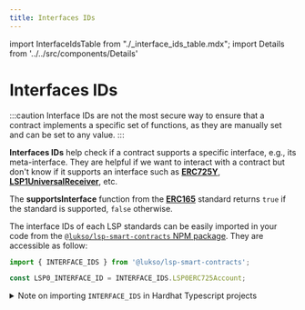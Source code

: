 ```yaml
---
title: Interfaces IDs
---
```


import InterfaceIdsTable from "./\_interface_ids_table.mdx";
import Details from '../../src/components/Details'

# Interfaces IDs

:::caution
Interface IDs are not the most secure way to ensure that a contract implements a specific set of functions, as they are manually set and can be set to any value.
:::

**Interfaces IDs** help check if a contract supports a specific interface, e.g., its meta-interface. They are helpful if we want to interact with a contract but don't know if it supports an interface such as **[ERC725Y](https://github.com/ethereum/EIPs/blob/master/EIPS/eip-725.md#erc725y)**, **[LSP1UniversalReceiver](https://github.com/lukso-network/LIPs/blob/main/LSPs/LSP-1-UniversalReceiver.md)**, etc.

The **supportsInterface** function from the **[ERC165](https://eips.ethereum.org/EIPS/eip-165)** standard returns `true` if the standard is supported, `false` otherwise.

The interface IDs of each LSP standards can be easily imported in your code from the [`@lukso/lsp-smart-contracts` NPM package](https://www.npmjs.com/package/@lukso/lsp-smart-contracts). They are accessible as follow:

```js
import { INTERFACE_IDS } from '@lukso/lsp-smart-contracts';

const LSP0_INTERFACE_ID = INTERFACE_IDS.LSP0ERC725Account;
```

<Details>
    <summary>Note on importing <code>INTERFACE_IDS</code> in Hardhat Typescript projects</summary>

If you are trying to import the `INTERFACE_IDS` within a Hardhat Typescript project, use the following import syntax:

```ts
import { INTERFACE_IDS } from '@lukso/lsp-smart-contracts/dist/constants.cjs.js';

// This will raise an error if you have ES Lint enabled,
// but will allow you to import the constants in a Hardhat + Typescript based project.
const LSP0_INTERFACE_ID = INTERFACE_IDS.LSP0ERC725Account;
```

This is due to the current issue that it is not possible to import ES Modules in Hardhat Typescript projects.

</Details>

<InterfaceIdsTable />

